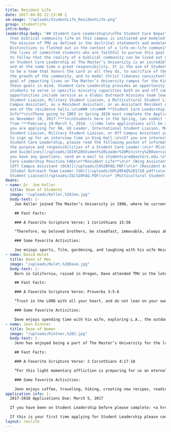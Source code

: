 ```yaml
---
title: Resident Life
date: 2017-04-05 22:13:00 Z
sm-image: "/uploads/StudentLife_ResidentLife.png"
group: studentlife
intro-body: 
leadership-body: "## Student Care Leadership\n\nThe Student Care Department believes
  that biblical community life on this campus is initiated and modeled by its students.
  The mission of TMU as defined in the doctrinal statements and modeled through the
  Distinctives is fleshed out in the context of a life-on-life community. It is through
  the lives of committed students who are faithful to pursue this goal and call others
  to follow that the reality of a biblical community can be lived out on campus.\n\nBeing
  on Student Care Leadership at The Master’s University is an incredible privilege
  and at the same time a great responsibility. It is the aim of Student Care Leadership
  to be a team that honors the Lord in all they do, to sacrifice of themselves for
  the growth of the community, and to model Christ likeness consistently, with the
  goal of impacting lives on The Master’s University campus for the Kingdom.\n\nWith
  these goals in mind, Student Care Leadership provides an opportunity for various
  students to serve in specific ministry capacities both on and off campus. These
  opportunities include service as a Global Outreach missions team leader, as an International
  Student Liaison, Military Student Liaison, a Multicultural Student Liaison, an Off
  Campus Assistant, as a Resident Assistant, or an Assistant Resident Assistant in
  one of the residence halls.\n\n### \n\n### **Student Care Leadership Staff - Application
  Info**\n\nThose going to IBEX in Spring 2018 must complete the Application by ***5pm
  on November 28, 2017.***\n\nStudents here in the Spring, can submit the application
  from ***February 19-March 5, 2018. \\\nNo late applications will be accepted***.\n\nIf
  you are applying for RA, GO Leader, International Student Liaison, Multicultural
  Student Liaison, Military Student Liaison, or Off Campus Assistant you will need
  to sign up for an interview time in King Hall.\n\nIf you are interested in TMU’s
  Student Care Leadership, please read the following packet of information regarding
  the purpose and responsibilities of a Student Care Leader.\n\n* M[inistry Overview
  and Guidelines](/uploads/1819%20Student%20Leader%20Ministry%20Overview%20and%20Guidelines.pdf)\n\nIf
  you have any questions, send an e-mail to studentcare@masters.edu.\n\n## FAQ\n\nStudent
  Care Leadership Position FAQs\n**Resident Life**\n\n* [Wing Assistant (WA)](/uploads/_WA%20FAQ.PDF)\n\n*
  [Off Campus Assistant (OCA)](/uploads/CA%20FAQ.PDF)\n\n* [Resident Assistant (RA)](/uploads/RA%20FAQ.PDF)\n\n**Outreach**\n\n*
  [Global Outreach Team Leader (GO)](/uploads/GO%20FAQ%201718.pdf)\n\n* [International
  Student Liaison](/uploads/ISL%20FAQ.PDF)\n\n* [Multicultural Student Liaison](/uploads/MCSL%20FAQ.PDF)"
deans:
- name: Dr. Joe Keller
  title: Dean of Students
  image: "/uploads/Keller,%20Joe.jpg"
  body-text: |-
    Joe Keller joined The Master’s University in 1996, where he currently serves as the Dean of Students and teaches in the Biblical Counseling Department. He completed his undergraduate degree at The Master’s University, his Master of Divinity degree at The Master’s Seminary, and his Doctor of Ministry degree at Westminster Theological Seminary.

    ## Fast Facts:

    ### A Favorite Scripture Verse: 1 Corinthians 15:58

    "Therefore, my beloved brothers, be steadfast, immovable, always abounding in the work of the Lord, knowing that in the Lord your labor is not in vain."

    ### Some Favorite Activities:

    Joe enjoys sports, film, gardening, and laughing with his wife Heidi and their four children.
- name: David Hulet
  title: Dean of Men
  image: "/uploads/Hulet,%20Dave.jpg"
  body-text: |-
    Born in California, raised in Oregon, Dave attended TMU in the late 90’s where he met his wife, Tricia, and they were married shortly after graduating. Dave pursued work for a short while in construction but always felt called back to student ministry. He was a Resident Director of C.W. Smith dormitory (CDub) for several years and then left for pastoral ministry in church planting with another TMU grad in Florida. Eventually Dave returned to TMU to take the Dean of Men position and is thrilled to lead the team of Resident Directors and Assistants in Residence Life. His wife, Tricia, is involved in the Music Department at TMU where she directs the Theatre program.

    ## Fast Facts:

    ### A Favorite Scripture Verse: Proverbs 3:5-6

    “Trust in the LORD with all your heart, and do not lean on your own understanding. In all your ways acknowledge him, and he will make straight your paths.”

    ### Some Favorite Activities:

    Dave enjoys spending time with his wife, exploring L.A., the outdoors, wood-working and visiting new cities and national parks.
- name: Jenn Kintner
  title: Dean of Women
  image: "/uploads/Kintner,%20J.jpg"
  body-text: |-
    Jenn has enjoyed being a part of The Master’s University for the last thirteen years: first as a student, then as the Israel Bible Extension volunteer, and now as a staff member. She first joined the staff as the Administrative Assistant to the Vice President of Student Life, then served as a Resident Director in Sweazy Hall for five years, before transitioning to her current position. It is her joy to work with the female students on campus and to see God at work in them growing and developing their love for Jesus Christ more and more. She is a member at Grace Baptist Church and is currently pursuing her Doctorate of Education at The Southern Baptist Theological Seminary.

    ## Fast Facts:

    ### A Favorite Scripture Verse: 2 Corinthians 4:17-18

    “For this light momentary affliction is preparing for us an eternal weight of glory beyond all comparison, as we look not to the things that are seen but to the things that are unseen. For the things that are seen are transient, but the things that are unseen are eternal."

    ### Some Favorite Activities:

    Jenn enjoys coffee, traveling, hiking, creating new recipes, reading, and playing games.
application info: |-
  2017-2018 Applications Due: March 5, 2017

  If you have been on Student Leadership before please complete: <a href="http://masters.formstack.com/forms/student_leader_intention_to_serve" class="btn btn-navy"> Intent to Serve</a><br/>

  If this is your first time applying for Student Leadership please complete: <a href="http://masters.formstack.com/forms/student_leader_application_step1" class="btn btn-navy"> Leadership Application</a>
layout: reslife
---
```


